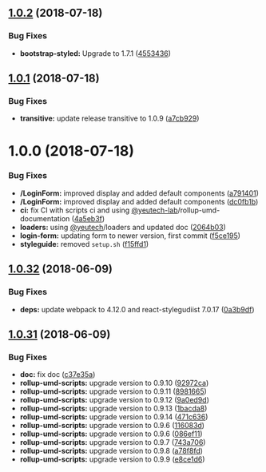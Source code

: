 ## [1.0.2](https://module.kopaxgroup.com/bootstrap-styled/login-form/compare/v1.0.1...v1.0.2) (2018-07-18)


### Bug Fixes

* **bootstrap-styled:** Upgrade to 1.7.1 ([4553436](https://module.kopaxgroup.com/bootstrap-styled/login-form/commit/4553436))

## [1.0.1](https://module.kopaxgroup.com/bootstrap-styled/login-form/compare/v1.0.0...v1.0.1) (2018-07-18)


### Bug Fixes

* **transitive:** update release transitive to 1.0.9 ([a7cb929](https://module.kopaxgroup.com/bootstrap-styled/login-form/commit/a7cb929))

# 1.0.0 (2018-07-18)


### Bug Fixes

* **/LoginForm:** improved display and added default components ([a791401](https://module.kopaxgroup.com/bootstrap-styled/login-form/commit/a791401))
* **/LoginForm:** improved display and added default components ([dc0fb1b](https://module.kopaxgroup.com/bootstrap-styled/login-form/commit/dc0fb1b))
* **ci:** fix CI with scripts ci and using [@yeutech-lab](https://module.kopaxgroup.com/yeutech-lab)/rollup-umd-documentation ([4a5eb3f](https://module.kopaxgroup.com/bootstrap-styled/login-form/commit/4a5eb3f))
* **loaders:** using [@yeutech](https://module.kopaxgroup.com/yeutech)/loaders and updated doc ([2064b03](https://module.kopaxgroup.com/bootstrap-styled/login-form/commit/2064b03))
* **login-form:** updating form to newer version, first commit ([f5ce195](https://module.kopaxgroup.com/bootstrap-styled/login-form/commit/f5ce195))
* **styleguide:** removed `setup.sh` ([f15ffd1](https://module.kopaxgroup.com/bootstrap-styled/login-form/commit/f15ffd1))

<a name="1.0.32"></a>
## [1.0.32](https://module.kopaxgroup.com:20024/dev-tools/rollup-umd/compare/v1.0.31...v1.0.32) (2018-06-09)


### Bug Fixes

* **deps:** update webpack to 4.12.0 and react-stylegudiist 7.0.17 ([0a3b9df](https://module.kopaxgroup.com:20024/dev-tools/rollup-umd/commit/0a3b9df))

<a name="1.0.31"></a>
## [1.0.31](https://module.kopaxgroup.com:20024/dev-tools/rollup-umd/compare/v1.0.30...v1.0.31) (2018-06-09)


### Bug Fixes

* **doc:** fix doc ([c37e35a](https://module.kopaxgroup.com:20024/dev-tools/rollup-umd/commit/c37e35a))
* **rollup-umd-scripts:** upgrade version to 0.9.10 ([92972ca](https://module.kopaxgroup.com:20024/dev-tools/rollup-umd/commit/92972ca))
* **rollup-umd-scripts:** upgrade version to 0.9.11 ([8981665](https://module.kopaxgroup.com:20024/dev-tools/rollup-umd/commit/8981665))
* **rollup-umd-scripts:** upgrade version to 0.9.12 ([9a0ed9d](https://module.kopaxgroup.com:20024/dev-tools/rollup-umd/commit/9a0ed9d))
* **rollup-umd-scripts:** upgrade version to 0.9.13 ([1bacda8](https://module.kopaxgroup.com:20024/dev-tools/rollup-umd/commit/1bacda8))
* **rollup-umd-scripts:** upgrade version to 0.9.14 ([471c636](https://module.kopaxgroup.com:20024/dev-tools/rollup-umd/commit/471c636))
* **rollup-umd-scripts:** upgrade version to 0.9.6 ([116083d](https://module.kopaxgroup.com:20024/dev-tools/rollup-umd/commit/116083d))
* **rollup-umd-scripts:** upgrade version to 0.9.6 ([086ef11](https://module.kopaxgroup.com:20024/dev-tools/rollup-umd/commit/086ef11))
* **rollup-umd-scripts:** upgrade version to 0.9.7 ([743a706](https://module.kopaxgroup.com:20024/dev-tools/rollup-umd/commit/743a706))
* **rollup-umd-scripts:** upgrade version to 0.9.8 ([a78f8fd](https://module.kopaxgroup.com:20024/dev-tools/rollup-umd/commit/a78f8fd))
* **rollup-umd-scripts:** upgrade version to 0.9.9 ([e8ce1d6](https://module.kopaxgroup.com:20024/dev-tools/rollup-umd/commit/e8ce1d6))
